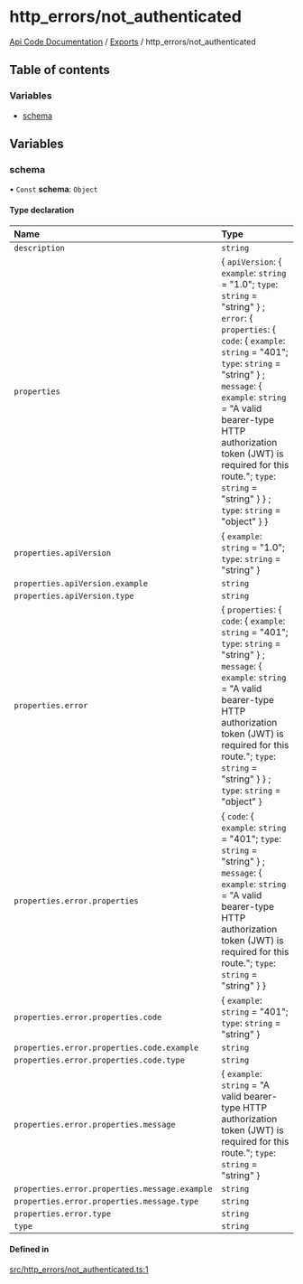 # http\_errors/not\_authenticated
 
[Api Code Documentation](../README.md) / [Exports](../modules.md) / http\_errors/not\_authenticated

## Table of contents

### Variables

- [schema](http_errors_not_authenticated.md#schema)

## Variables

### schema

• `Const` **schema**: `Object`

#### Type declaration

| Name | Type |
| :------ | :------ |
| `description` | `string` |
| `properties` | { `apiVersion`: { `example`: `string` = "1.0"; `type`: `string` = "string" } ; `error`: { `properties`: { `code`: { `example`: `string` = "401"; `type`: `string` = "string" } ; `message`: { `example`: `string` = "A valid bearer-type HTTP authorization token (JWT) is required for this route."; `type`: `string` = "string" }  } ; `type`: `string` = "object" }  } |
| `properties.apiVersion` | { `example`: `string` = "1.0"; `type`: `string` = "string" } |
| `properties.apiVersion.example` | `string` |
| `properties.apiVersion.type` | `string` |
| `properties.error` | { `properties`: { `code`: { `example`: `string` = "401"; `type`: `string` = "string" } ; `message`: { `example`: `string` = "A valid bearer-type HTTP authorization token (JWT) is required for this route."; `type`: `string` = "string" }  } ; `type`: `string` = "object" } |
| `properties.error.properties` | { `code`: { `example`: `string` = "401"; `type`: `string` = "string" } ; `message`: { `example`: `string` = "A valid bearer-type HTTP authorization token (JWT) is required for this route."; `type`: `string` = "string" }  } |
| `properties.error.properties.code` | { `example`: `string` = "401"; `type`: `string` = "string" } |
| `properties.error.properties.code.example` | `string` |
| `properties.error.properties.code.type` | `string` |
| `properties.error.properties.message` | { `example`: `string` = "A valid bearer-type HTTP authorization token (JWT) is required for this route."; `type`: `string` = "string" } |
| `properties.error.properties.message.example` | `string` |
| `properties.error.properties.message.type` | `string` |
| `properties.error.type` | `string` |
| `type` | `string` |

#### Defined in

[src/http_errors/not_authenticated.ts:1](https://github.com/openkfw/TruBudget/blob/aca360d/api/src/http_errors/not_authenticated.ts#L1)
